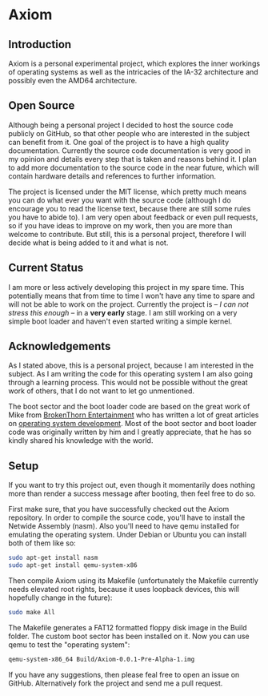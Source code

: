 # Axiom

## Introduction

Axiom is a personal experimental project, which explores the inner workings of operating systems as well as the intricacies of the IA-32 architecture
and possibly even the AMD64 architecture.

## Open Source

Although being a personal project I decided to host the source code publicly on GitHub, so that other people who are interested in the subject can
benefit from it. One goal of the project is to have a high quality documentation. Currently the source code documentation is very good in my opinion
and details every step that is taken and reasons behind it. I plan to add more documentation to the source code in the near future, which will
contain hardware details and references to further information.

The project is licensed under the MIT license, which pretty much means you can do what ever you want with the source code (although I do encourage
you to read the license text, because there are still some rules you have to abide to). I am very open about feedback or even pull requests, so if
you have ideas to improve on my work, then you are more than welcome to contribute. But still, this is a personal project, therefore I will decide
what is being added to it and what is not.

## Current Status

I am more or less actively developing this project in my spare time. This potentially means that from time to time I won't have any time to spare
and will not be able to work on the project. Currently the project is &ndash; *I can not stress this enough* &ndash; in a **very early** stage. I am
still working on a very simple boot loader and haven't even started writing a simple kernel.

## Acknowledgements

As I stated above, this is a personal project, because I am interested in the subject. As I am writing the code for this operating system I am also
going through a learning process. This would not be possible without the great work of others, that I do not want to let go unmentioned.

The boot sector and the boot loader code are based on the great work of Mike from [BrokenThorn Entertainment](http://www.brokenthorn.com/) who has
written a lot of great articles on [operating system development](http://www.brokenthorn.com/Resources/OSDevIndex.html). Most of the boot sector
and boot loader code was originally written by him and I greatly appreciate, that he has so kindly shared his knowledge with the world.

## Setup

If you want to try this project out, even though it momentarily does nothing more than render a success message after booting, then feel free to do so.

First make sure, that you have successfully checked out the Axiom repository. In order to compile the source code, you'll have to install the
Netwide Assembly (nasm). Also you'll need to have qemu installed for emulating the operating system. Under Debian or Ubuntu you can install both of
them like so:

```bash
sudo apt-get install nasm
sudo apt-get install qemu-system-x86
```

Then compile Axiom using its Makefile (unfortunately the Makefile currently needs elevated root rights, because it uses loopback devices, this will
hopefully change in the future):

```bash
sudo make All
```

The Makefile generates a FAT12 formatted floppy disk image in the Build folder. The custom boot sector has been installed on it. Now you can use
qemu to test the "operating system":

```bash
qemu-system-x86_64 Build/Axiom-0.0.1-Pre-Alpha-1.img
```

If you have any suggestions, then please feal free to open an issue on GitHub. Alternatively fork the project and send me a pull request.
